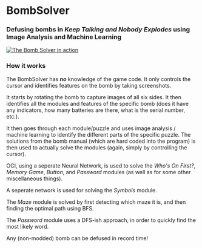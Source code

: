 # BombSolver
### Defusing bombs in *Keep Talking and Nobody Explodes* using Image Analysis and Machine Learning

[![The Bomb Solver in action](https://img.youtube.com/vi/ciO1RNPe2g0/maxresdefault.jpg)](https://www.youtube.com/watch?v=ciO1RNPe2g0)

### How it works
The BombSolver has ***no*** knowledge of the game code.
It only controls the cursor and identifies features on the bomb by taking screenshots.

It starts by rotating the bomb to capture images of all six sides.
It then identifies all the modules and features of the specific bomb
(does it have any indicators, how many batteries are there, what is the serial number, etc.).

It then goes through each module/puzzle and uses image analysis / machine learning to identify the different
parts of the specific puzzle. The solutions from the bomb manual (which are hard coded into the program) is then used to 
actually solve the modules (again, simply by controlling the cursor).

OCI, using a seperate Neural Network, is used to solve the *Who's On First?*, *Memory Game*, *Button*, and *Password* modules
(as well as for some other miscellaneous things).

A seperate network is used for solving the *Symbols* module.

The *Maze* module is solved by first detecting which maze it is, and then finding the optimal path using BFS.

The *Password* module uses a DFS-ish approach, in order to quickly find the most likely word.

Any (non-modded) bomb can be defused in record time!
